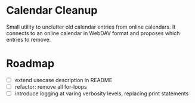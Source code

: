 # Calendar Cleanup

Small utility to unclutter old calendar entries from online calendars.
It connects to an online calendar in WebDAV format and proposes which entries to remove.

# Roadmap

- [ ] extend usecase description in README
- [ ] refactor: remove all for-loops
- [ ] introduce logging at varing verbosity levels, replacing print statements
